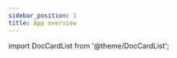 ```yaml
---
sidebar_position: 1
title: App overview
---
```


import DocCardList from '@theme/DocCardList';

<DocCardList />
